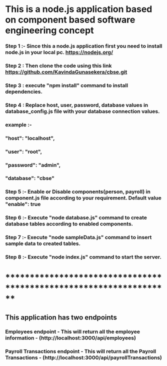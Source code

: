 # This is a node.js application based on component based software engineering concept

### Step 1 :- Since this a node.js application first you need to install node.js in your local pc. https://nodejs.org/

### Step 2 : Then clone the code using this link https://github.com/KavindaGunasekera/cbse.git

### Step 3 : execute "npm install" command to install dependencies.

### Step 4 : Replace host, user, password, database values in database_config.js file with your database connection values.

### example :- 
###    "host": "localhost",
###    "user": "root",
###    "password": "admin",
###    "database": "cbse"

### Step 5 :- Enable or Disable components(person, payroll) in component.js file according to your requirement. Default value "enable": true

### Step 6 :- Execute "node database.js" command to create database tables according to enabled components.

### Step 7 :- Execute "node sampleData.js" command to insert sample data to created tables.

### Step 8 :- Execute "node index.js" command to start the server.

# ******************************************************************

## This application has two endpoints

### Employees endpoint - This will return all the employee information - (http://localhost:3000/api/employees)

### Payroll Transactions endpoint - This will return all the Payroll Transactions - (http://localhost:3000/api/payrollTransactions)
